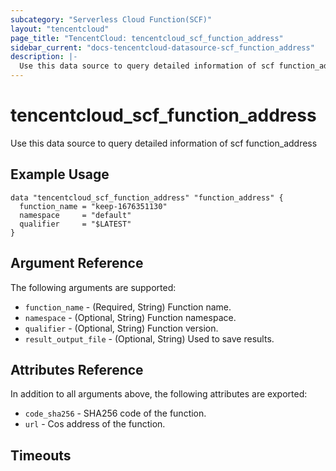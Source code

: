 ```yaml
---
subcategory: "Serverless Cloud Function(SCF)"
layout: "tencentcloud"
page_title: "TencentCloud: tencentcloud_scf_function_address"
sidebar_current: "docs-tencentcloud-datasource-scf_function_address"
description: |-
  Use this data source to query detailed information of scf function_address
---
```


# tencentcloud_scf_function_address

Use this data source to query detailed information of scf function_address

## Example Usage

```hcl
data "tencentcloud_scf_function_address" "function_address" {
  function_name = "keep-1676351130"
  namespace     = "default"
  qualifier     = "$LATEST"
}
```

## Argument Reference

The following arguments are supported:

* `function_name` - (Required, String) Function name.
* `namespace` - (Optional, String) Function namespace.
* `qualifier` - (Optional, String) Function version.
* `result_output_file` - (Optional, String) Used to save results.

## Attributes Reference

In addition to all arguments above, the following attributes are exported:

* `code_sha256` - SHA256 code of the function.
* `url` - Cos address of the function.


## Timeouts

<no value>


